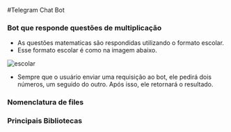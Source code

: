 #Telegram Chat Bot
### Bot que responde questões de multiplicação

- As questões matematicas são respondidas utilizando o formato escolar.
- Esse formato escolar é como na imagem abaixo.

![escolar](https://static.escolakids.uol.com.br/2019/04/multiplicacao-tradicional.jpg)

- Sempre que o usuário enviar uma requisição ao bot, ele pedirá
dois números, um seguido do outro. Após isso, ele retornará o resultado.

### Nomenclatura de files
### Principais Bibliotecas